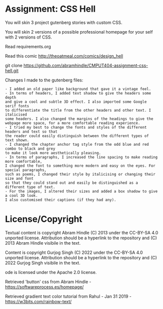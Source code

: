 # Assignment: CSS Hell

You will skin 3 project gutenberg stories with custom CSS.

You will skin 2 versions of a possible professional homepage for your
self with 2 versions of CSS.

Read requirements.org

Read this comic http://theoatmeal.com/comics/design_hell

git clone https://github.com/abramhindle/CMPUT404-assignment-css-hell.git

Changes I made to the gutenberg files:

    - I added an old paper like background that gave it a vintage feel.
    - In terms of headers, I added text shadow to give the headers some depth
    and give a cool and subtle 3D effect. I also imported some Google serif fonts
    to differentiate the title from the other headers and other text. I italicised
    some headers. I also changed the margins of the headings to give the
    webpage more space, for a more comfortable reading experience.
    - I tried my best to change the fonts and styles of the different headers and text so that
    the reader could easily distinguish between the different types of text shown.
    - I changed the chapter anchor tag style from the odd blue and red combo to black and grey
    to make it look more aesthetically pleasing.
    - In terms of paragraphs, I increased the line spacing to make reading more comfortable,
    I changed the font to something more modern and easy on the eyes. For special paragraphs,
    such as poems, I changed their style by italicising or changing their size and font
    so that they could stand out and easily be distinguished as a different type of text.
    - For the images, I altered their sizes and added a box shadow to give a cool 3D look.
    I also customised their captions (if they had any).

# License/Copyright

Textual content is copyright Abram Hindle (C) 2013 under the CC-BY-SA
4.0 unported license. Attribution should be a hyperlink to the
repository and (C) 2013 Abram Hindle visibile in the text.

Content is copyright Gurjog Singh (C) 2022 under the CC-BY-SA
4.0 unported license. Attribution should be a hyperlink to the
repository and (C) 2022 Gurjog Singh visibile in the text.

ode is licensed under the Apache 2.0 license.

Retrieved 'button' css from Abram Hindle - https://softwareprocess.es/homepage/

Retrieved gradient text color tutorial from Rahul - Jan 31 2019 - https://w3bits.com/rainbow-text/
